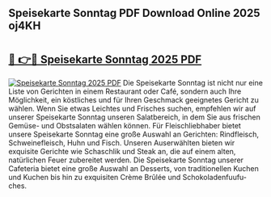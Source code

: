 ## Speisekarte Sonntag PDF Download Online 2025 oj4KH

# <h2><a href="http://gccpko.nevu.top/?p=Speisekarte+Sonntag">🔗 👉🔴 Speisekarte Sonntag 2025 PDF</a></h2>

[![Speisekarte Sonntag 2025 PDF](https://i.imgur.com/dBaPXMq.png)](http://gccpko.nevu.top/?p=Speisekarte+Sonntag)
Die Speisekarte Sonntag ist nicht nur eine Liste von Gerichten in einem Restaurant oder Café, sondern auch Ihre Möglichkeit, ein köstliches und für Ihren Geschmack geeignetes Gericht zu wählen. Wenn Sie etwas Leichtes und Frisches suchen, empfehlen wir auf unserer Speisekarte Sonntag unseren Salatbereich, in dem Sie aus frischen Gemüse- und Obstsalaten wählen können. Für Fleischliebhaber bietet unsere Speisekarte Sonntag eine große Auswahl an Gerichten: Rindfleisch, Schweinefleisch, Huhn und Fisch. Unseren Auserwählten bieten wir exquisite Gerichte wie Schaschlik und Steak an, die auf einem alten, natürlichen Feuer zubereitet werden. Die Speisekarte Sonntag unserer Cafeteria bietet eine große Auswahl an Desserts, von traditionellen Kuchen und Kuchen bis hin zu exquisiten Crème Brûlée und Schokoladenfuufu-ches.
